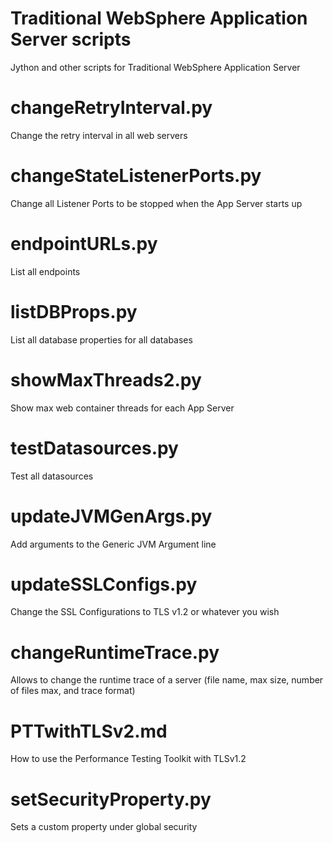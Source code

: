# Traditional WebSphere Application Server scripts
Jython and other scripts for Traditional WebSphere Application Server

# changeRetryInterval.py
Change the retry interval in all web servers 

# changeStateListenerPorts.py
Change all Listener Ports to be stopped when the App Server starts up

# endpointURLs.py 
List all endpoints

# listDBProps.py
List all database properties for all databases

# showMaxThreads2.py
Show max web container threads for each App Server

# testDatasources.py 
Test all datasources

# updateJVMGenArgs.py
Add arguments to the Generic JVM Argument line

# updateSSLConfigs.py
Change the SSL Configurations to TLS v1.2 or whatever you wish

# changeRuntimeTrace.py
Allows to change the runtime trace of a server (file name, max size, number of files max, and trace format)

# PTTwithTLSv2.md
How to use the Performance Testing Toolkit with TLSv1.2

# setSecurityProperty.py
Sets a custom property under global security
